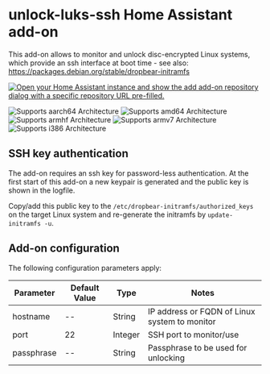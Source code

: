 # unlock-luks-ssh Home Assistant add-on

This add-on allows to monitor and unlock disc-encrypted Linux systems, which provide an ssh interface at boot time - see also: https://packages.debian.org/stable/dropbear-initramfs

[![Open your Home Assistant instance and show the add add-on repository dialog with a specific repository URL pre-filled.](https://my.home-assistant.io/badges/supervisor_add_addon_repository.svg)](https://my.home-assistant.io/redirect/supervisor_add_addon_repository/?repository_url=https%3A%2F%2Fgithub.com%2Fmajes-git%2Funlock-luks-ssh)

![Supports aarch64 Architecture][aarch64-shield]
![Supports amd64 Architecture][amd64-shield]
![Supports armhf Architecture][armhf-shield]
![Supports armv7 Architecture][armv7-shield]
![Supports i386 Architecture][i386-shield]

[aarch64-shield]: https://img.shields.io/badge/aarch64-yes-green.svg
[amd64-shield]: https://img.shields.io/badge/amd64-yes-green.svg
[armhf-shield]: https://img.shields.io/badge/armhf-yes-green.svg
[armv7-shield]: https://img.shields.io/badge/armv7-yes-green.svg
[i386-shield]: https://img.shields.io/badge/i386-yes-green.svg

## SSH key authentication

The add-on requires an ssh key for password-less authentication. At the first start of this add-on a new keypair is generated and the public key is shown in the logfile.

Copy/add this public key to the `/etc/dropbear-initramfs/authorized_keys` on the target Linux system and re-generate the initramfs by `update-initramfs -u`.

## Add-on configuration

The following configuration parameters apply:

| Parameter  | Default Value  | Type | Notes |
|---|---|---|---|
| hostname | --  | String | IP address or FQDN of Linux system to monitor |
| port | 22 | Integer | SSH port to monitor/use |
| passphrase | -- | String | Passphrase to be used for unlocking |
